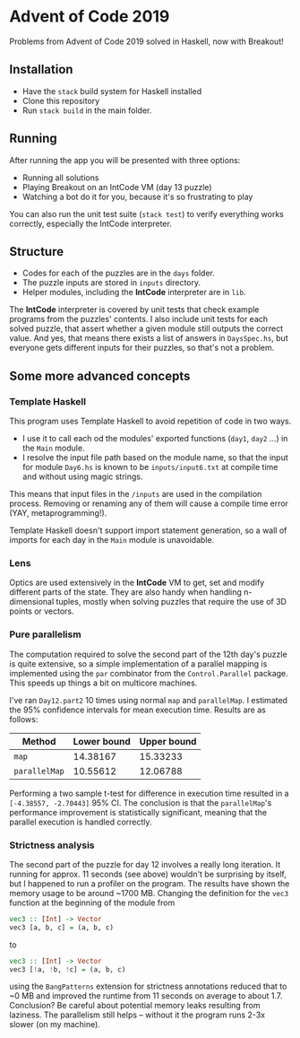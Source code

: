 # Advent of Code 2019

Problems from Advent of Code 2019 solved in Haskell, now with Breakout!

## Installation

* Have the `stack` build system for Haskell installed
* Clone this repository
* Run `stack build` in the main folder.

## Running

After running the app you will be presented with three options:
* Running all solutions
* Playing Breakout on an IntCode VM (day 13 puzzle)
* Watching a bot do it for you, because it's so frustrating to play

You can also run the unit test suite (`stack test`) to verify everything works correctly, especially the IntCode interpreter.

## Structure

* Codes for each of the puzzles are in the `days` folder.
* The puzzle inputs are stored in `inputs` directory.
* Helper modules, including the **IntCode** interpreter are in `lib`.

The **IntCode** interpreter is covered by unit tests that check example programs from the puzzles' contents.
I also include unit tests for each solved puzzle, that assert whether a given module still outputs the correct value.
And yes, that means there exists a list of answers in `DaysSpec.hs`, but everyone gets different inputs for their puzzles, so that's not a problem.

## Some more advanced concepts

### Template Haskell

This program uses Template Haskell to avoid repetition of code in two ways.
* I use it to call each od the modules' exported functions (`day1`, `day2` ...) in the `Main` module.
* I resolve the input file path based on the module name, so that the input for module `Day6.hs` is known to be `inputs/input6.txt` at compile time and without using magic strings.

This means that input files in the `/inputs` are used in the compilation process. Removing or renaming any of them will cause a compile time error (YAY, metaprogramming!).

Template Haskell doesn't support import statement generation, so a wall of imports for each day in the `Main` module is unavoidable.

### Lens

Optics are used extensively in the **IntCode** VM to get, set and modify different parts of the state. They are also handy when handling n-dimensional tuples, mostly when solving puzzles that require the use of 3D points or vectors.

### Pure parallelism

The computation required to solve the second part of the 12th day's puzzle is quite extensive, so a simple implementation of a parallel mapping is implemented using the `par` combinator from the `Control.Parallel` package. This speeds up things a bit on multicore machines.

I've ran `Day12.part2` 10 times using normal `map` and `parallelMap`. I estimated the 95% confidence intervals for mean execution time. Results are as follows: 

| Method        | Lower bound | Upper bound |
| ------------- | ----------- | ----------- |
| `map`         | 14.38167    | 15.33233    |
| `parallelMap` | 10.55612    | 12.06788    |

Performing a two sample t-test for difference in execution time resulted in a `[-4.38557, -2.70443]` 95% CI. The conclusion is that the `parallelMap`'s performance improvement is statistically significant, meaning that the parallel execution is handled correctly.

### Strictness analysis

The second part of the puzzle for day 12 involves a really long iteration. It running for approx. 11 seconds (see above) wouldn't be surprising by itself, but I happened to run a profiler on the program. The results have shown the memory usage to be around ~1700 MB. Changing the definition for the `vec3` function at the beginning of the module from

```haskell
vec3 :: [Int] -> Vector
vec3 [a, b, c] = (a, b, c)
```

to

```haskell
vec3 :: [Int] -> Vector
vec3 [!a, !b, !c] = (a, b, c)
```

using the `BangPatterns` extension for strictness annotations reduced that to ~0 MB and improved the runtime from 11 seconds on average to about 1.7. Conclusion? Be careful about potential memory leaks resulting from laziness. The parallelism still helps – without it the program runs 2-3x slower (on my machine).